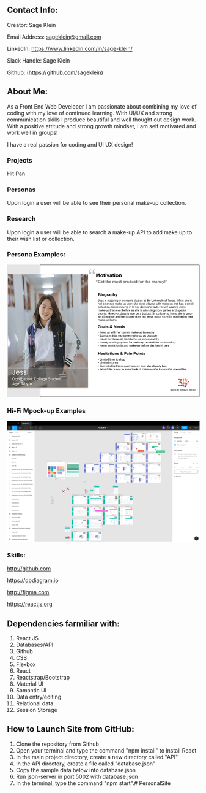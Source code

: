 ## Contact Info:

Creator: Sage Klein

Email Address: sageklein@gmail.com

LinkedIn: https://www.linkedin.com/in/sage-klein/

Slack Handle: Sage Klein

Github: (https://github.com/sageklein)

## About Me:

As a Front End Web Developer I am passionate about combining my love of coding with my love of continued learning. With UI/UX and strong communication skills I produce beautiful and well thought out design work. With a positive attitude and strong growth mindset, I am self motivated and work well in groups!

I have a real passion for coding and UI UX design!

### Projects

Hit Pan

### Personas

Upon login a user will be able to see their personal make-up collection.

### Research

Upon login a user will be able to search a make-up API to add make up to their wish list or collection.

### Persona Examples:

![Persona Example](src/images/Persona2.png)

### Hi-Fi Mpock-up Examples

![Bangazon Figma](src/images/BangazonFigma.png)

### Skills:

http://github.com

https://dbdiagram.io

http://figma.com

https://reactjs.org

## Dependencies farmiliar with:

1. React JS
2. Databases/API
3. Github
4. CSS
5. Flexbox
6. React
7. Reactstrap/Bootstrap
8. Material UI
9. Samantic UI
10. Data entry/editing
11. Relational data
12. Session Storage

## How to Launch Site from GitHub:

1. Clone the repository from Github
2. Open your terminal and type the command "npm install" to install React
3. In the main project directory, create a new directory called "API"
4. In the API directory, create a file called "database.json"
5. Copy the sample data below into database.json
6. Run json-server in port 5002 with database.json
7. In the terminal, type the command "npm start".# PersonalSite
